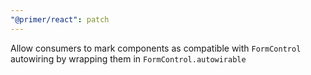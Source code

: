```yaml
---
"@primer/react": patch
---
```


Allow consumers to mark components as compatible with `FormControl` autowiring by wrapping them in `FormControl.autowirable`
